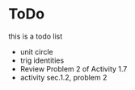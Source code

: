 ToDo
====

this is a todo list

* unit circle 
* trig identities
* Review Problem 2 of Activity 1.7
* activity sec.1.2, problem 2
